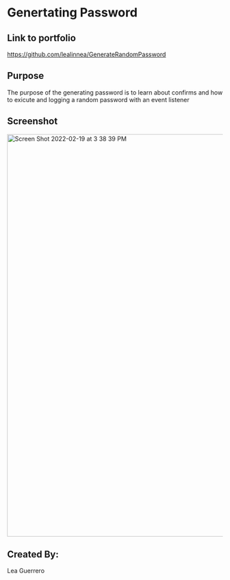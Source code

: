 # Genertating Password

## Link to portfolio
https://github.com/lealinnea/GenerateRandomPassword
## Purpose 
The purpose of the generating password is to learn about confirms and how to exicute and logging a random password with an event listener

## Screenshot
<img width="939" alt="Screen Shot 2022-02-19 at 3 38 39 PM" src="https://user-images.githubusercontent.com/97196262/154818770-6d6c0755-5f45-4765-9a06-de4583b5e7ec.png">

## Created By:
Lea Guerrero
